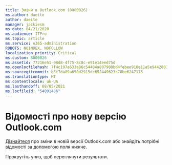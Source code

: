 ```yaml
---
title: Зміни в Outlook.com (8000026)
ms.author: daeite
author: daeite
manager: jackiesm
ms.date: 04/21/2020
ms.audience: ITPro
ms.topic: article
ms.service: o365-administration
ROBOTS: NOINDEX, NOFOLLOW
localization_priority: Critical
ms.custom: 8000026
ms.assetid: 77216e51-08d8-4f75-8c8c-e91e14eed75d
ms.openlocfilehash: 7f4c197a633a86c54484a807980bd4febee910e11a5e9442807f8da3a4340c04
ms.sourcegitcommit: b5f7da89a650d2915dc652449623c78be6247175
ms.translationtype: HT
ms.contentlocale: uk-UA
ms.lasthandoff: 08/05/2021
ms.locfileid: "54091486"
---
```

# <a name="learn-about-the-new-outlookcom"></a>Відомості про нову версію Outlook.com

[Дізнайтеся](https://go.microsoft.com/fwlink/?linkid=2039724&amp;clcid=0x409) про зміни в новій версії Outlook.com або знайдіть потрібні відомості за допомогою поля нижче. 
  
Прокрутіть униз, щоб переглянути результати.
  

